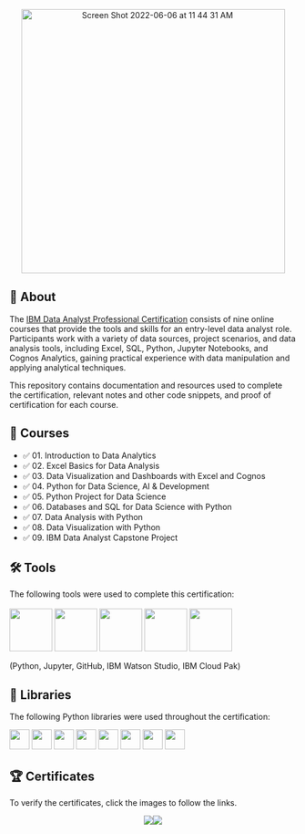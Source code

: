 <p align="center">
<img width="463" alt="Screen Shot 2022-06-06 at 11 44 31 AM" src="https://user-images.githubusercontent.com/89849171/172139377-89f92622-67f8-40ea-a902-e540f2354b32.png">

## 📄 About 
The <a href="https://www.coursera.org/professional-certificates/ibm-data-analyst">IBM Data Analyst Professional Certification</a> consists of nine online courses that provide the tools and skills for an entry-level data analyst role. Participants work with a variety of data sources, project scenarios, and data analysis tools, including Excel, SQL, Python, Jupyter Notebooks, and Cognos Analytics, gaining practical experience with data manipulation and applying analytical techniques.

This repository contains documentation and resources used to complete the certification, relevant notes and other code snippets, and proof of certification for each course.
  
## 📄 Courses
- :white_check_mark: 01. Introduction to Data Analytics
- :white_check_mark: 02. Excel Basics for Data Analysis
- :white_check_mark: 03. Data Visualization and Dashboards with Excel and Cognos
- :white_check_mark: 04. Python for Data Science, AI & Development
- :white_check_mark: 05. Python Project for Data Science
- :white_check_mark: 06. Databases and SQL for Data Science with Python
- :white_check_mark: 07. Data Analysis with Python
- :white_check_mark: 08. Data Visualization with Python
- :white_check_mark: 09. IBM Data Analyst Capstone Project
  
  
## 🛠️ Tools
The following tools were used to complete this certification: <br> <br>
  <img src="https://user-images.githubusercontent.com/84391594/152705364-f16bb223-41aa-4510-8113-51171dfe9953.png" height="75">
  <img src="https://user-images.githubusercontent.com/84391594/152705271-083f8784-b3c9-4065-9733-ea3fa8ad5a7a.png" height="75">
  <img src="https://user-images.githubusercontent.com/84391594/152705273-adffe1bf-b509-44d0-b3ac-671cce5071df.svg" height="75">
  <img src="https://user-images.githubusercontent.com/84391594/152705324-68f777a0-3875-4b65-ae96-646643284541.png" height="75">
  <img src="https://user-images.githubusercontent.com/84391594/152705298-bb170d32-3dd0-4ad4-8221-8b7b029116b4.png" height="75">
</p>
(Python, Jupyter, GitHub, IBM Watson Studio, IBM Cloud Pak)

## 📖 Libraries
The following Python libraries were used throughout the certification: <br> 
<p align="left">
  <img  src="https://user-images.githubusercontent.com/84391594/152706127-ce41990f-2588-472a-b5df-6b403a5947e6.png" height="35">
  <img  src="https://user-images.githubusercontent.com/84391594/152706130-5577011e-ecb3-47aa-af73-f6bd1bda05bc.png" height="35">
  <img  src="https://user-images.githubusercontent.com/84391594/152706132-5939da7e-7d1e-43b8-9c46-2d3fe5198dda.png" height="35">
  <img  src="https://user-images.githubusercontent.com/84391594/152706135-85cdd35e-922a-414a-a198-c670fbf8fb25.svg" height="35">
  <img  src="https://user-images.githubusercontent.com/84391594/152706148-36f27f03-1967-45d1-82d8-f6c149c6f21c.svg" height="35">
  <img  src="https://user-images.githubusercontent.com/84391594/152706211-7966848a-a2e1-4c4a-bc08-594a4ca6ff07.png" height="35">
  <img  src="https://user-images.githubusercontent.com/84391594/152706214-d018bc5e-1477-4de2-94d7-5c0886e0477d.png" height="35">
  <img  src="https://user-images.githubusercontent.com/84391594/152706217-c0cfd9d8-22ad-4c3b-9ac7-70a6cf2799f7.png" height="35"> <br>
</p>

## 🏆 Certificates 
To verify the certificates, click the images to follow the links.

<p align="middle">
  <a href="https://coursera.org/share/6cd00843f5111ec1d2a39a80c5fa813d"><img src="https://user-images.githubusercontent.com/89849171/172150593-0b7af1fb-54c4-420f-afec-0cc0a217cd4b.png" 
  <a href="https://www.credly.com/badges/52cd4e5b-66ad-4f48-bef0-62922d994ba4/public_url"><img src="https://user-images.githubusercontent.com/89849171/172152422-fa36e26d-3570-482a-9967-86b8a0055f99.png" 
</a>
